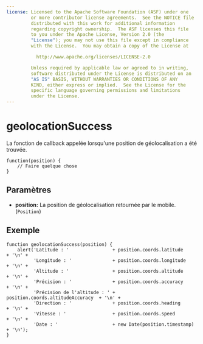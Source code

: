 ```yaml
---
license: Licensed to the Apache Software Foundation (ASF) under one
         or more contributor license agreements.  See the NOTICE file
         distributed with this work for additional information
         regarding copyright ownership.  The ASF licenses this file
         to you under the Apache License, Version 2.0 (the
         "License"); you may not use this file except in compliance
         with the License.  You may obtain a copy of the License at

           http://www.apache.org/licenses/LICENSE-2.0

         Unless required by applicable law or agreed to in writing,
         software distributed under the License is distributed on an
         "AS IS" BASIS, WITHOUT WARRANTIES OR CONDITIONS OF ANY
         KIND, either express or implied.  See the License for the
         specific language governing permissions and limitations
         under the License.
---
```


geolocationSuccess
==================

La fonction de callback appelée lorsqu'une position de géolocalisation a été trouvée.

    function(position) {
        // Faire quelque chose
    }

Paramètres
----------

- __position:__ La position de géolocalisation retournée par le mobile. (`Position`)

Exemple
-------

    function geolocationSuccess(position) {
        alert('Latitude : '                + position.coords.latitude          + '\n' +
              'Longitude : '               + position.coords.longitude         + '\n' +
              'Altitude : '                + position.coords.altitude          + '\n' +
              'Précision : '               + position.coords.accuracy          + '\n' +
              'Précision de l'altitude : ' + position.coords.altitudeAccuracy  + '\n' +
              'Direction : '               + position.coords.heading           + '\n' +
              'Vitesse : '                 + position.coords.speed             + '\n' +
              'Date : '                    + new Date(position.timestamp)      + '\n');
    }